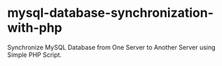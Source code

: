 # mysql-database-synchronization-with-php
Synchronize MySQL Database from One Server to Another Server using Simple PHP Script. 
